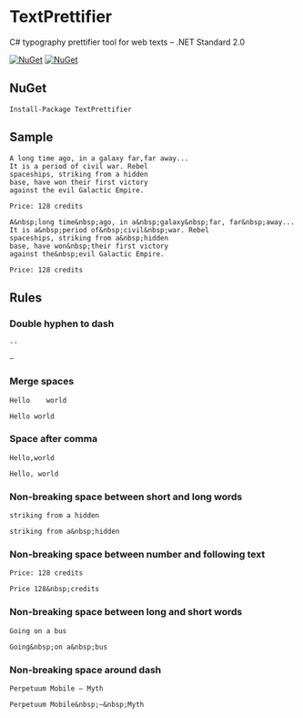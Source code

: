 # TextPrettifier
C# typography prettifier tool for web texts
– .NET Standard 2.0

[![NuGet](https://img.shields.io/nuget/dt/TextPrettifier.svg?style=flat-square)](https://www.nuget.org/packages/TextPrettifier)
[![NuGet](https://img.shields.io/nuget/v/TextPrettifier.svg?style=flat-square)](https://www.nuget.org/packages/TextPrettifier)

## NuGet
```
Install-Package TextPrettifier
```

## Sample

```
A long time ago, in a galaxy far,far away...
It is a period of civil war. Rebel
spaceships, striking from a hidden
base, have won their first victory
against the evil Galactic Empire.

Price: 128 credits
```

```
A&nbsp;long time&nbsp;ago, in a&nbsp;galaxy&nbsp;far, far&nbsp;away...
It is a&nbsp;period of&nbsp;civil&nbsp;war. Rebel
spaceships, striking from a&nbsp;hidden
base, have won&nbsp;their first victory
against the&nbsp;evil Galactic Empire.

Price: 128 credits
```

## Rules
### Double hyphen to dash
```
--
```
```
–
```


### Merge spaces
```
Hello    world
```
```
Hello world
```


### Space after comma
```
Hello,world
```
```
Hello, world
```


### Non-breaking space between short and long words
```
striking from a hidden
```
```
striking from a&nbsp;hidden
```



### Non-breaking space between number and following text
```
Price: 128 credits
```
```
Price 128&nbsp;credits
```



### Non-breaking space between long and short words
```
Going on a bus
```
```
Going&nbsp;on a&nbsp;bus
```


### Non-breaking space around dash
```
Perpetuum Mobile — Myth
```
```
Perpetuum Mobile&nbsp;—&nbsp;Myth
```
